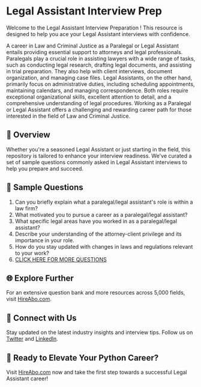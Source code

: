 # Legal Assistant Interview Prep

Welcome to the Legal Assistant Interview Preparation ! This resource is designed to help you ace your Legal Assistant interviews with confidence.

A career in Law and Criminal Justice as a Paralegal or Legal Assistant entails providing essential support to attorneys and legal professionals. Paralegals play a crucial role in assisting lawyers with a wide range of tasks, such as conducting legal research, drafting legal documents, and assisting in trial preparation. They also help with client interviews, document organization, and managing case files. Legal Assistants, on the other hand, primarily focus on administrative duties, including scheduling appointments, maintaining calendars, and managing correspondence. Both roles require exceptional organizational skills, excellent attention to detail, and a comprehensive understanding of legal procedures. Working as a Paralegal or Legal Assistant offers a challenging and rewarding career path for those interested in the field of Law and Criminal Justice.

## 🚀 Overview

Whether you're a seasoned Legal Assistant or just starting in the field, this repository is tailored to enhance your interview readiness. We've curated a set of sample questions commonly asked in Legal Assistant interviews to help you prepare and succeed.

## 📝 Sample Questions

1. Can you briefly explain what a paralegal/legal assistant's role is within a law firm?
2. What motivated you to pursue a career as a paralegal/legal assistant?
3. What specific legal areas have you worked in as a paralegal/legal assistant?
4. Describe your understanding of the attorney-client privilege and its importance in your role.
5. How do you stay updated with changes in laws and regulations relevant to your work?
6. [CLICK HERE FOR MORE QUESTIONS](https://hireabo.com/job/9_2_1/Legal%20Assistant)

## 🌐 Explore Further

For an extensive question bank and more resources across 5,000 fields, visit [HireAbo.com](https://www.hireabo.com).

## 📱 Connect with Us

Stay updated on the latest industry insights and interview tips. Follow us on [Twitter](https://twitter.com/hireabo) and [LinkedIn](https://www.linkedin.com/in/hire-abo-3609972a8/).

## 🚀 Ready to Elevate Your Python Career?

Visit [HireAbo.com](https://www.hireabo.com) now and take the first step towards a successful Legal Assistant career!